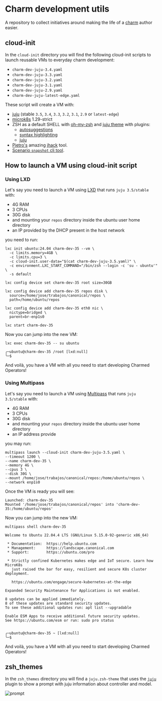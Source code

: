 # Charm development utils

A repository to collect initiatives around making the life of a [charm](https://juju.is/docs/sdk) author easier.

## cloud-init

In the `cloud-init` directory you will find the following cloud-init scripts to launch reusable VMs to everyday charm development:

- `charm-dev-juju-3.4.yaml`
- `charm-dev-juju-3.3.yaml`
- `charm-dev-juju-3.2.yaml`
- `charm-dev-juju-3.1.yaml`
- `charm-dev-juju-2.9.yaml`
- `charm-dev-juju-latest-edge.yaml`



These script will create a VM with:

- [juju](https://juju.is) (stable `3.5`, `3.4`, `3.3`, `3.2`, `3.1`, `2.9` or `latest-edge`)
- [microk8s](https://microk8s.io/) 1.29-strict
- ZSH as a default SHELL with [oh-my-zsh](https://ohmyz.sh/) and [juju theme](https://github.com/Abuelodelanada/charm-dev-utils/blob/main/zsh_themes/juju.zsh-theme) with plugins:
  - [autosuggestions](https://github.com/zsh-users/zsh-autosuggestions)
  - [syntax highlighting](https://github.com/zsh-users/zsh-syntax-highlighting)
  - [juju](https://github.com/ohmyzsh/ohmyzsh/tree/master/plugins/juju)
- [Pietro's](https://github.com/PietroPasotti/) amazing [jhack](https://github.com/PietroPasotti/jhack) tool.
- [Scenario `snapshot` cli tool](https://github.com/canonical/ops-scenario#snapshot).



## How to launch a VM using cloud-init script

### Using LXD

Let's say you need to launch a VM using [LXD](https://canonical.com/lxd) that runs `juju 3.5/stable` with:

- 4G RAM
- 3 CPUs
- 30G disk
- and mounting your `repos` directory inside the ubuntu user home directory
- an IP provided by the DHCP present in the host network

you need to run:

```shell
lxc init ubuntu:24.04 charm-dev-35 --vm \
  -c limits.memory=4GB \
  -c limits.cpu=3 \
  -c cloud-init.user-data="$(cat charm-dev-juju-3.5.yaml)" \
  -c environment.LXC_START_COMMAND="/bin/zsh --login -c 'su - ubuntu'" \
  -s default
```

```shell
lxc config device set charm-dev-35 root size=30GB
```

```shell
lxc config device add charm-dev-35 repos disk \
  source=/home/jose/trabajos/canonical/repos \
  path=/home/ubuntu/repos
```

```shell
lxc config device add charm-dev-35 eth0 nic \
  nictype=bridged \
  parent=br-enp1s0
```


```shell
lxc start charm-dev-35
```

Now you can jump into the new VM:

```shell
lxc exec charm-dev-35 -- su ubuntu

╭─ubuntu@charm-dev-35 /root [lxd:null]
╰─$
```
And voilà, you have a VM with all you need to start developing Charmed Operators!

### Using Multipass

Let's say you need to launch a VM using [Multipass](https://multipass.run/) that runs `juju 3.5/stable` with:

- 4G RAM
- 3 CPUs
- 30G disk
- and mounting your `repos` directory inside the ubuntu user home directory
- an IP address provide

you may run:

```shell
multipass launch --cloud-init charm-dev-juju-3.5.yaml \
--timeout 1200 \
--name charm-dev-35 \
--memory 4G \
--cpus 3 \
--disk 30G \
--mount /home/jose/trabajos/canonical/repos:/home/ubuntu/repos \
--network enp1s0
```

Once the VM is ready you will see:

```
Launched: charm-dev-35
Mounted '/home/jose/trabajos/canonical/repos' into 'charm-dev-35:/home/ubuntu/repos'
```

Now you can jump into the new VM:

```shell
multipass shell charm-dev-35
```

```shell
Welcome to Ubuntu 22.04.4 LTS (GNU/Linux 5.15.0-92-generic x86_64)

 * Documentation:  https://help.ubuntu.com
 * Management:     https://landscape.canonical.com
 * Support:        https://ubuntu.com/pro

 * Strictly confined Kubernetes makes edge and IoT secure. Learn how MicroK8s
   just raised the bar for easy, resilient and secure K8s cluster deployment.

   https://ubuntu.com/engage/secure-kubernetes-at-the-edge

Expanded Security Maintenance for Applications is not enabled.

8 updates can be applied immediately.
8 of these updates are standard security updates.
To see these additional updates run: apt list --upgradable

Enable ESM Apps to receive additional future security updates.
See https://ubuntu.com/esm or run: sudo pro status


╭─ubuntu@charm-dev-35 ~ [lxd:null]
╰─$
```

And voilà, you have a VM with all you need to start developing Charmed Operators!


## zsh_themes

In the `zsh_themes` directory you will find a `juju.zsh-theme` that uses the [`juju`](https://github.com/ohmyzsh/ohmyzsh/tree/master/plugins/juju) plugin to show a prompt with juju information about controller and model.

![prompt](https://user-images.githubusercontent.com/939888/227611569-23372d45-0963-4e2e-98da-8109e2dcbd8f.png)
